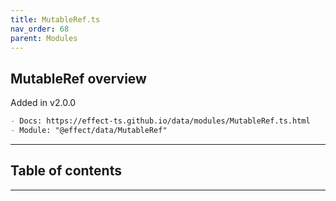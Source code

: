 ```yaml
---
title: MutableRef.ts
nav_order: 68
parent: Modules
---
```


## MutableRef overview

Added in v2.0.0

```md
- Docs: https://effect-ts.github.io/data/modules/MutableRef.ts.html
- Module: "@effect/data/MutableRef"
```

---

<h2 class="text-delta">Table of contents</h2>

---
